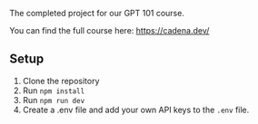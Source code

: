 The completed project for our GPT 101 course. 

You can find the full course here: https://cadena.dev/

## Setup
1. Clone the repository
2. Run `npm install`
3. Run `npm run dev`
4. Create a .env file and add your own API keys to the `.env` file.
